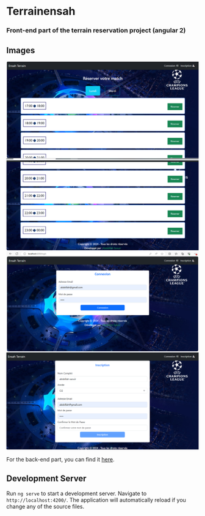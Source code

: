 # Terrainensah

### Front-end part of the terrain reservation project (angular 2)

## Images

![Image 1](./images/1.png)
<br>
![Image 2](./images/2.png)
<br>
![Image 3](./images/3.png)
<br>
![Image 4](./images/4.png)

For the back-end part, you can find it [here](https://github.com/AbdelilahSaouiri/terrain-ensah-backend.git).

## Development Server

Run `ng serve` to start a development server. Navigate to `http://localhost:4200/`. The application will automatically reload if you change any of the source files.
